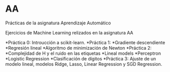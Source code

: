 # AA
Prácticas de la asignatura Aprendizaje Automático

Ejercicios de Machine Learning relizados en la asignatura AA

*Práctica 0: Introucción a scikit-learn.
*Práctica 1: 
    *Gradiente descendiente
    *Regresión lineal
    *Algoritmo de minimización de Newton
*Práctica 2:
    *Complejidad de H y el ruido en las etiquetas
    *Lineal models
        *Perceptron
        *Logistic Regression
    *Clasificación de dígitos
*Práctica 3: Ajuste de un modelo lineal, modelos Ridge, Lasso, Linear Regression y SGD Regression.
